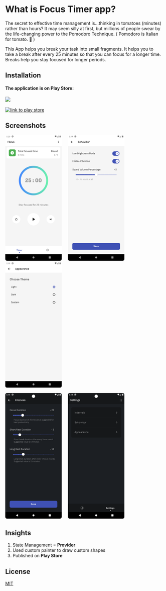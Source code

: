 
# What is Focus Timer app?

The secret to effective time management is...thinking in tomatoes (minutes) rather than hours? It may seem silly at first, but millions of people swear by the life-changing power to the Pomodoro Technique. ( Pomodoro is Italian for tomato. 🍅 )

This App helps you break your task into small fragments. It helps you to take a break after every 25 minutes so that you can focus for a longer time. Breaks help you stay focused for longer periods.

## Installation


#### The application is on Play Store:

<a href="https://play.google.com/store/apps/details?id=com.mmstq.pomo.pomodoro">
  <img src="https://play.google.com/intl/en_us/badges/static/images/badges/en_badge_web_generic.png"/>
  <a/>

[![link to play store](https://play.google.com/intl/en_us/badges/static/images/badges/en_badge_web_generic.png)](https://play.google.com/store/apps/details?id=com.mmstq.pomo.pomodoro)




## Screenshots


<p align="left">
  <img src="screenshots/ss5.png" width="180"> &nbsp;&nbsp;&nbsp; <img src="screenshots/ss4.png" width="180"> &nbsp;&nbsp;&nbsp; <img src="screenshots/ss3.png" width="180">
</p>

<p align="left">
  <img src="screenshots/ss2.png" width="180"> &nbsp;&nbsp;&nbsp; <img src="screenshots/ss1.png" width="180">
</p>

## Insights
1. State Management = **Provider**
2. Used custom painter to draw custom shapes
3. Published on **Play Store**


## License

[MIT](https://choosealicense.com/licenses/mit/)

